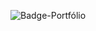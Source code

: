 ![Badge-Portfólio](https://github.com/user-attachments/assets/5ee667f3-4631-4ef1-b071-157c70cba04f)

